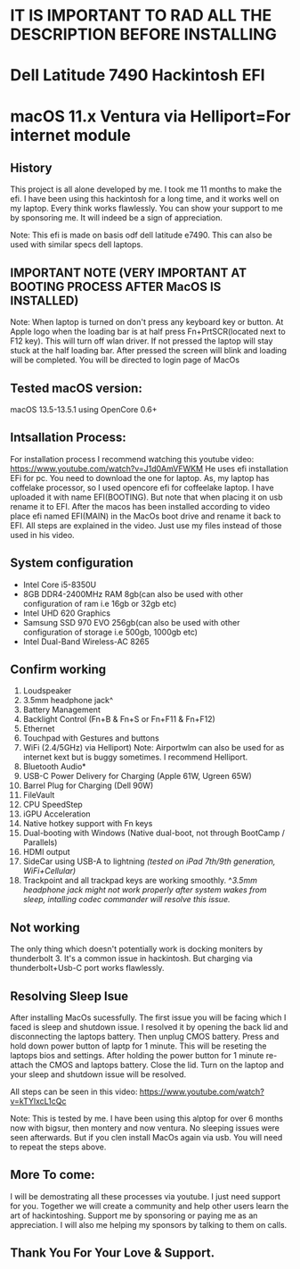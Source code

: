 # IT IS IMPORTANT TO RAD ALL THE DESCRIPTION BEFORE INSTALLING
# Dell Latitude 7490 Hackintosh EFI
# macOS 11.x Ventura via Helliport=For internet module

## History
This project is all alone developed by me. I took me 11 months to make the efi.
I have been using this hackintosh for a long time, and it works well on my laptop.
Every think works flawlessly.
You can show your support to me by sponsoring me. It will indeed be a sign of appreciation.

Note: This efi is made on basis odf dell latitude e7490. This can also be used with similar specs dell laptops.

## IMPORTANT NOTE (VERY IMPORTANT AT BOOTING PROCESS AFTER MacOS IS INSTALLED)
Note: When laptop is turned on don't press any keyboard key or button. At Apple logo when the loading bar is at half press Fn+PrtSCR(located next to F12 key).
This will turn off wlan driver. If not pressed the laptop will stay stuck at the half loading bar.
After pressed the screen will blink and loading will be completed. You will be directed to login page of MacOs

## Tested macOS version:
macOS 13.5-13.5.1 using OpenCore 0.6+

## Intsallation Process:
For installation process I recommend watching this youtube video: https://www.youtube.com/watch?v=J1d0AmVFWKM
He uses efi installation EFi for pc. You need to download the one for laptop. As, my laptop has coffelake processor, so I used opencore efi for coffeelake laptop.
I have uploaded it with name EFI(BOOTING). But note that when placing it on usb rename it to EFI.
After the macos has been installed according to video place efi named EFI(MAIN) in the MacOs boot drive and rename it back to EFI. All steps are explained in the video. Just use my files instead of those used in his video.


## System configuration
- Intel Core i5-8350U
- 8GB DDR4-2400MHz RAM 8gb(can also be used with other configuration of ram i.e 16gb or 32gb etc)
- Intel UHD 620 Graphics
- Samsung SSD 970 EVO 256gb(can also be used with other configuration of storage i.e 500gb, 1000gb etc)
- Intel Dual-Band Wireless-AC 8265

## Confirm working
1) Loudspeaker
2) 3.5mm headphone jack^
4) Battery Management
5) Backlight Control (Fn+B & Fn+S or Fn+F11 & Fn+F12)
6) Ethernet
7) Touchpad with Gestures and buttons
8) WiFi (2.4/5GHz) via Helliport)
Note: Airportwlm can also be used for as internet kext but is buggy sometimes. I recommend Helliport.
9) Bluetooth Audio*
10) USB-C Power Delivery for Charging (Apple 61W, Ugreen 65W)
11) Barrel Plug for Charging (Dell 90W)
12) FileVault
13) CPU SpeedStep
14) iGPU Acceleration
15) Native hotkey support with Fn keys
16) Dual-booting with Windows (Native dual-boot, not through BootCamp / Parallels)
17) HDMI output
18) SideCar using USB-A to lightning _(tested on iPad 7th/9th generation, WiFi+Cellular)_
19) Trackpoint and all trackpad keys are working smoothly.
^_3.5mm headphone jack might not work properly after system wakes from sleep, intalling codec commander will resolve this issue._

## Not working
The only thing which doesn't potentially work is docking moniters by thunderbolt 3.
It's a common issue in hackintosh.
But charging via thunderbolt+Usb-C port works flawlessly.

## Resolving Sleep Isue
After installing MacOs sucessfully. The first issue you will be facing which I faced is sleep and shutdown issue.
I resolved it by opening the back lid and disconnecting the laptops battery. Then unplug CMOS battery. Press and hold down power button of laptp for 1 minute. This will be reseting the laptops bios and settings. After holding the power button for 1 minute re-attach the CMOS and laptops battery. Close the lid. Turn on the laptop and your sleep and shutdown issue will be resolved.

All steps can be seen in this video: https://www.youtube.com/watch?v=kTYlxcL1cQc

Note:
This is tested by me. I have been using this alptop for over 6 months now with bigsur, then montery and now ventura. No sleeping issues were seen afterwards. But if you clen install MacOs again via usb. You will need to repeat the steps above.

## More To come:
I will be demostrating all these processes via youtube. I just need support for you. Together we will create a community and help other users learn the art of hackintoshing.
Support me by sponsoring or paying me as an appreciation. 
I will also me helping my sponsors by talking to them on calls.

## Thank You For Your Love & Support.